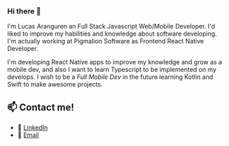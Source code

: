 ### Hi there 👋

I'm Lucas Aranguren an Full Stack Javascript Web/Mobile Developer.
I'd liked to improve my habilities and knowledge about software developing. I'm actually working at Pigmalion Software as Frontend React Native Developer.

I'm developing React Native apps to improve my knowledge and grow as a mobile dev, and also I want to learn Typescript to be implemented on my develops.
I wish to be a _Full Mobile Dev_ in the future learning Kotlin and Swift to make awesome projects.

## 📫 Contact me!

- 💼 [LinkedIn](https://www.linkedin.com/in/arangurenlucas/)
- 📧 [Email](arangurenlucasl@gmail.com)

<!--
**arangurenlucas/arangurenlucas** is a ✨ _special_ ✨ repository because its `README.md` (this file) appears on your GitHub profile.

Here are some ideas to get you started:

- 🔭 I’m currently working on ...
- 🌱 I’m currently learning ...
- 👯 I’m looking to collaborate on ...
- 🤔 I’m looking for help with ...
- 💬 Ask me about ...
- 📫 How to reach me: ...
- 😄 Pronouns: ...
- ⚡ Fun fact: ...
-->
